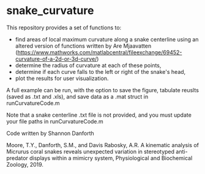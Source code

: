 # snake_curvature

This repository provides a set of functions to:
- find areas of local maximum curvature along a snake centerline using an 
  altered version of functions written by Are Mjaavatten 
  (https://www.mathworks.com/matlabcentral/fileexchange/69452-curvature-of-a-2d-or-3d-curve/)
- determine the radius of curvature at each of these points, 
- determine if each curve falls to the left or right of the snake's head, 
- plot the results for user visualization.

A full example can be run, with the option to save the figure, tabulate reuslts 
(saved as .txt and .xls), and save data as a .mat struct in runCurvatureCode.m

Note that a snake centerline .txt file is not provided, and you must update your file paths in runCurvatureCode.m

Code written by Shannon Danforth

Moore, T.Y., Danforth, S.M., and Davis Rabosky, A.R. A kinematic analysis of Micrurus coral snakes reveals unexpected variation in stereotyped anti-predator displays within a mimicry system, Physiological and Biochemical Zoology, 2019.
